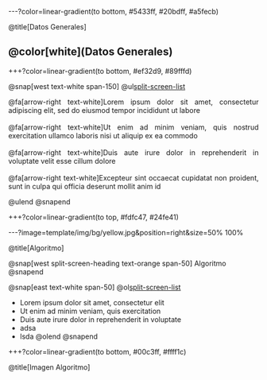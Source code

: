 ---?color=linear-gradient(to bottom, #5433ff, #20bdff, #a5fecb)

@title[Datos Generales]

## @color[white](Datos Generales)

+++?color=linear-gradient(to bottom, #ef32d9, #89fffd)

@snap[west text-white span-150]
@ul[split-screen-list](false)

<p style="text-align: justify;">
@fa[arrow-right text-white]Lorem ipsum dolor sit amet, consectetur adipiscing elit, sed do eiusmod tempor incididunt ut labore<br>
<br>@fa[arrow-right text-white]Ut enim ad minim veniam, quis nostrud exercitation ullamco laboris nisi ut aliquip ex ea commodo<br>
<br>@fa[arrow-right text-white]Duis aute irure dolor in reprehenderit in voluptate velit esse cillum dolore<br>
<br>@fa[arrow-right text-white]Excepteur sint occaecat cupidatat non proident, sunt in culpa qui officia deserunt mollit anim id
</p>

@ulend
@snapend

+++?color=linear-gradient(to top, #fdfc47, #24fe41)

---?image=template/img/bg/yellow.jpg&position=right&size=50% 100%

@title[Algoritmo]

@snap[west split-screen-heading text-orange span-50]
Algoritmo
@snapend

@snap[east text-white span-50]
@ol[split-screen-list](false)
- Lorem ipsum dolor sit amet, consectetur elit
- Ut enim ad minim veniam, quis exercitation
- Duis aute irure dolor in reprehenderit in voluptate
- adsa
- lsda
@olend
@snapend

+++?color=linear-gradient(to bottom, #00c3ff, #ffff1c)

@title[Imagen Algoritmo]
